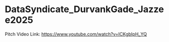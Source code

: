 # DataSyndicate_DurvankGade_Jazzee2025

Pitch Video Link: https://www.youtube.com/watch?v=ICKgbIpH_YQ
